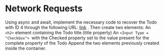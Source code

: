 # Network Requests

Using async and await, implement the necessary code to recover the Todo with ID 4 through the following URL: [link](https://jsonplaceholder.typicode.com/todos/4) . Then create two elements: An `<h2>` element containing the Todo title (title property)
An `<Input Type = "Checkbox"> `with the Checked property set to the value present for the complete property of the Todo
Append the two elements previously created inside the container.

